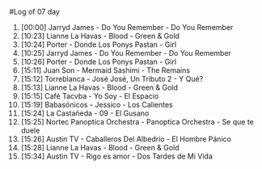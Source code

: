 #Log of 07 day

1. [00:00] Jarryd James - Do You Remember - Do You Remember
1. [10:23] Lianne La Havas - Blood - Green & Gold
1. [10:24] Porter - Donde Los Ponys Pastan - Girl
1. [10:25] Jarryd James - Do You Remember - Do You Remember
1. [10:26] Porter - Donde Los Ponys Pastan - Girl
1. [15:11] Juan Son - Mermaid Sashimi - The Remains
1. [15:12] Torreblanca - José José, Un Tributo 2 - Y Qué?
1. [15:13] Lianne La Havas - Blood - Green & Gold
1. [15:15] Café Tacvba - Yo Soy - El Espacio
1. [15:19] Babasónicos - Jessico - Los Calientes
1. [15:24] La Castañeda - 09 - El Gusano
1. [15:25] Nortec Panoptica Orchestra - Panoptica Orchestra - Se que te duele
1. [15:26] Austin TV - Caballeros Del Albedrío - El Hombre Pánico
1. [15:28] Lianne La Havas - Blood - Green & Gold
1. [15:34] Austin TV - Rigo es amor - Dos Tardes de Mi Vida
